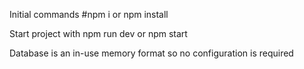 Initial commands 
#npm i or npm install

Start project with 
npm run dev or npm start

Database is an in-use memory format so no configuration is required